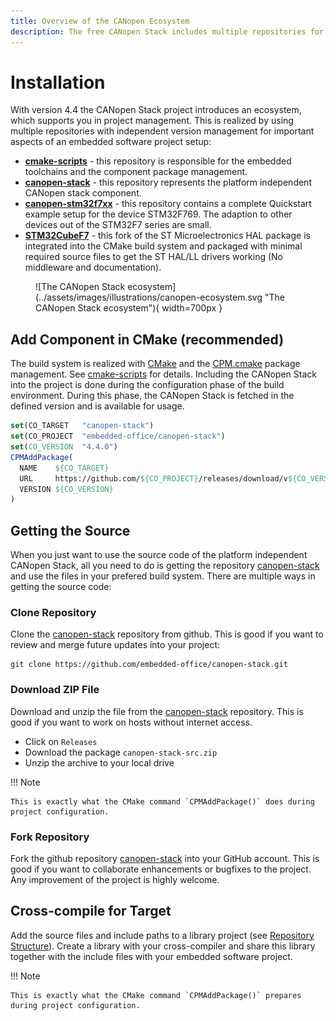 ```yaml
---
title: Overview of the CANopen Ecosystem
description: The free CANopen Stack includes multiple repositories for important aspects of embedded software development.
---
```


# Installation

With version 4.4 the CANopen Stack project introduces an ecosystem, which supports you in project management. This is realized by using multiple repositories with independent version management for important aspects of an embedded software project setup:

- **[cmake-scripts][3]** - this repository is responsible for the embedded toolchains and the component package management.
- **[canopen-stack][1]** - this repository represents the platform independent CANopen stack component.
- **[canopen-stm32f7xx][4]** - this repository contains a complete Quickstart example setup for the device STM32F769. The adaption to other devices out of the STM32F7 series are small.
- **[STM32CubeF7][5]** - this fork of the ST Microelectronics HAL package is integrated into the CMake build system and packaged with minimal required source files to get the ST HAL/LL drivers working (No middleware and documentation).

<figure markdown>
  ![The CANopen Stack ecosystem](../assets/images/illustrations/canopen-ecosystem.svg "The CANopen Stack ecosystem"){ width=700px }
</figure>

## Add Component in CMake (recommended)

The build system is realized with [CMake][7] and the [CPM.cmake][6] package management. See [cmake-scripts][3] for details. Including the CANopen Stack into the project is done during the configuration phase of the build environment. During this phase, the CANopen Stack is fetched in the defined version and is available for usage.

```cmake
set(CO_TARGET   "canopen-stack")
set(CO_PROJECT  "embedded-office/canopen-stack")
set(CO_VERSION  "4.4.0")
CPMAddPackage(
  NAME    ${CO_TARGET}
  URL     https://github.com/${CO_PROJECT}/releases/download/v${CO_VERSION}/${CO_TARGET}-src.zip
  VERSION ${CO_VERSION}
)
```

## Getting the Source

When you just want to use the source code of the platform independent CANopen Stack, all you need to do is getting the repository [canopen-stack][1] and use the files in your prefered build system. There are multiple ways in getting the source code:

### Clone Repository

Clone the [canopen-stack][1] repository from github. This is good if you want to review and merge future updates into your project:

```
git clone https://github.com/embedded-office/canopen-stack.git
```

### Download ZIP File

Download and unzip the file from the [canopen-stack][1] repository. This is good if you want to work on hosts without internet access.

- Click on `Releases`
- Download the package `canopen-stack-src.zip`
- Unzip the archive to your local drive

!!! Note

    This is exactly what the CMake command `CPMAddPackage()` does during project configuration.

### Fork Repository

Fork the github repository [canopen-stack][1] into your GitHub account. This is good if you want to collaborate enhancements or bugfixes to the project. Any improvement of the project is highly welcome.

## Cross-compile for Target

Add the source files and include paths to a library project (see [Repository Structure][2]). Create a library with your cross-compiler and share this library together with the include files with your embedded software project.

!!! Note

    This is exactly what the CMake command `CPMAddPackage()` prepares during project configuration.


[1]: https://github.com/embedded-office/canopen-stack
[2]: ../structure
[3]: https://github.com/embedded-office/cmake-scripts
[4]: https://github.com/embedded-office/canopen-stm32f7xx
[5]: https://github.com/embedded-office/STM32CubeF7
[6]: https://github.com/cpm-cmake/CPM.cmake
[7]: https://cmake.org/
